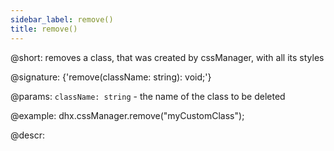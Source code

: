```yaml
---
sidebar_label: remove()
title: remove()
---          
```


@short: removes a class, that was created by cssManager, with all its styles

@signature: {'remove(className: string): void;'}

@params:
`className: string` - the name of the class to be deleted

@example:
dhx.cssManager.remove("myCustomClass");

@descr:
